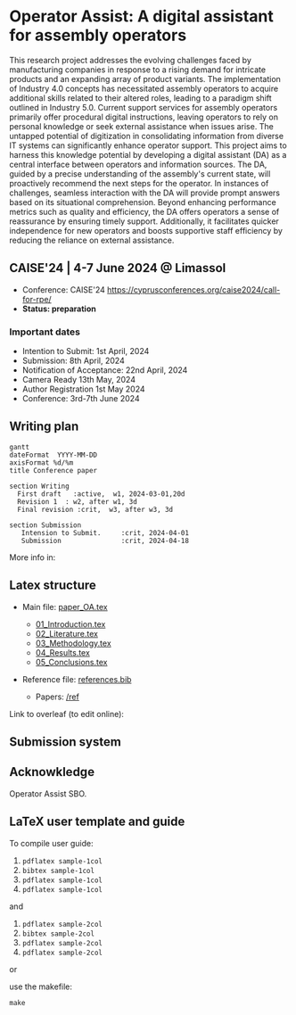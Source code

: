 
# Operator Assist: A digital assistant for assembly operators

This research project addresses the evolving challenges faced by manufacturing companies in response to a rising demand for intricate products and an expanding array of product variants. The implementation of Industry 4.0 concepts has necessitated assembly operators to acquire additional skills related to their altered roles, leading to a paradigm shift outlined in Industry 5.0. Current support services for assembly operators primarily offer procedural digital instructions, leaving operators to rely on personal knowledge or seek external assistance when issues arise. The untapped potential of digitization in consolidating information from diverse IT systems can significantly enhance operator support.
This project aims to harness this knowledge potential by developing a digital assistant (DA) as a central interface between operators and information sources. The DA, guided by a precise understanding of the assembly's current state, will proactively recommend the next steps for the operator. In instances of challenges, seamless interaction with the DA will provide prompt answers based on its situational comprehension. Beyond enhancing performance metrics such as quality and efficiency, the DA offers operators a sense of reassurance by ensuring timely support. Additionally, it facilitates quicker independence for new operators and boosts supportive staff efficiency by reducing the reliance on external assistance.


## CAISE'24 | 4-7 June 2024 @ Limassol

- Conference: CAISE'24  https://cyprusconferences.org/caise2024/call-for-rpe/
- **Status: preparation**

### Important dates

- Intention to Submit:	1st April, 2024 
- Submission:	8th April, 2024
- Notification of Acceptance:	22nd April, 2024 
- Camera Ready	13th May, 2024
- Author Registration	1st May 2024
- Conference:	3rd-7th June 2024

## Writing plan

```mermaid
gantt
dateFormat  YYYY-MM-DD
axisFormat %d/%m
title Conference paper

section Writing
  First draft   :active,  w1, 2024-03-01,20d
  Revision 1  : w2, after w1, 3d
  Final revision :crit,  w3, after w3, 3d

section Submission
   Intension to Submit.     :crit, 2024-04-01
   Submission               :crit, 2024-04-18

```

More info in:

## Latex structure

- Main file: [paper_OA.tex](paper_OA.tex)
  + [01_Introduction.tex](01_Introduction.tex)
  + [02_Literature.tex](02_Literature.tex)
  + [03_Methodology.tex](03_Methodology.tex)
  + [04_Results.tex](04_Results.tex)
  + [05_Conclusions.tex](05_Conclusions.tex)

- Reference file: [references.bib](references.bib)
  + Papers: [/ref](/ref)

Link to overleaf (to edit online): 

## Submission system 



## Acknowkledge

Operator Assist SBO.


## LaTeX user template and guide

To compile user guide:

1. `pdflatex sample-1col`
2. `bibtex sample-1col`
3. `pdflatex sample-1col`
4. `pdflatex sample-1col`

and

1. `pdflatex sample-2col`
2. `bibtex sample-2col`
3. `pdflatex sample-2col`
4. `pdflatex sample-2col`

or

use the makefile:

`make`

